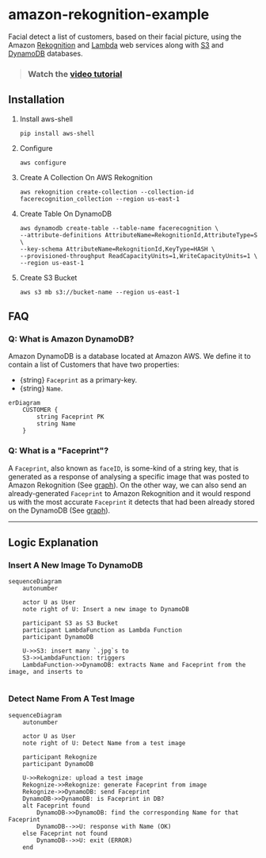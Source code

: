 # amazon-rekognition-example

Facial detect a list of customers, based on their facial picture, using the
Amazon [Rekognition](https://aws.amazon.com/rekognition/) and [Lambda](https://aws.amazon.com/lambda/)
web services along with [S3](https://aws.amazon.com/s3/) and [DynamoDB](https://aws.amazon.com/dynamodb/) databases.

> ### Watch the [video tutorial](https://youtu.be/oHSesteFK5c)

## Installation

1. Install aws-shell
   ```
   pip install aws-shell
   ```

1. Configure
   ```
   aws configure
   ```

1. Create A Collection On AWS Rekognition
   ```
   aws rekognition create-collection --collection-id facerecognition_collection --region us-east-1
   ```

1. Create Table On DynamoDB
   ```
   aws dynamodb create-table --table-name facerecognition \
   --attribute-definitions AttributeName=RekognitionId,AttributeType=S \
   --key-schema AttributeName=RekognitionId,KeyType=HASH \
   --provisioned-throughput ReadCapacityUnits=1,WriteCapacityUnits=1 \
   --region us-east-1
   ```

1. Create S3 Bucket
   ```
   aws s3 mb s3://bucket-name --region us-east-1
   ```

## FAQ

### Q: What is Amazon DynamoDB?

Amazon DynamoDB is a database located at Amazon AWS.
We define it to contain a list of Customers that have two properties:
- {string} `Faceprint` as a primary-key.
- {string} `Name`.

```mermaid
erDiagram
    CUSTOMER {
        string Faceprint PK
        string Name
    }
```

### Q: What is a "Faceprint"?

A `Faceprint`, also known as `faceID`, is some-kind of a string key, that is
generated as a response of analysing a specific image that was posted to
Amazon Rekognition (See [graph](https://github.com/taljacob2/amazon-rekognition-example/tree/feat-update-readme#insert-a-new-image-to-dynamodb)).
On the other way, we can also send an already-generated `Faceprint` to
Amazon Rekognition and it would respond us with the most accurate `Faceprint`
it detects that had been already stored on the DynamoDB (See [graph](https://github.com/taljacob2/amazon-rekognition-example/tree/feat-update-readme#detect-name-from-a-test-image)).

---

## Logic Explanation

### Insert A New Image To DynamoDB

```mermaid
sequenceDiagram
    autonumber
    
    actor U as User
    note right of U: Insert a new image to DynamoDB
        
    participant S3 as S3 Bucket
    participant LambdaFunction as Lambda Function
    participant DynamoDB
    
    U->>S3: insert many `.jpg`s to
    S3->>LambdaFunction: triggers
    LambdaFunction->>DynamoDB: extracts Name and Faceprint from the image, and inserts to
    
```

### Detect Name From A Test Image

```mermaid
sequenceDiagram
    autonumber
    
    actor U as User
    note right of U: Detect Name from a test image
    
    participant Rekognize
    participant DynamoDB    
    
    U->>Rekognize: upload a test image
    Rekognize->>Rekognize: generate Faceprint from image
    Rekognize->>DynamoDB: send Faceprint
    DynamoDB->>DynamoDB: is Faceprint in DB?
    alt Faceprint found
        DynamoDB->>DynamoDB: find the corresponding Name for that Faceprint
        DynamoDB-->>U: response with Name (OK)
    else Faceprint not found
        DynamoDB-->>U: exit (ERROR)
    end
```
